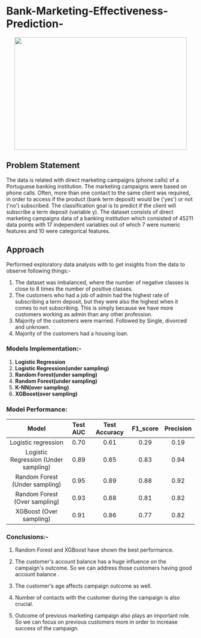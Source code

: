 # Bank-Marketing-Effectiveness-Prediction-

<p align="center">
  <img width="460" height="300" src="https://mytekrescue.com/wp-content/uploads/2019/12/marketing-campaign.png">
</p>



## Problem Statement
The data is related with direct marketing campaigns (phone calls) of a Portuguese banking institution. The marketing campaigns were based on phone calls. Often, more than one contact to the same client was required, in order to access if the product (bank term deposit) would be ('yes') or not ('no') subscribed. The classification goal is to predict if the client will subscribe a term deposit (variable y).
The dataset consists of direct marketing campaigns data of a banking institution which consisted of 45211 data points with 17 independent variables out of which 7 were numeric features and 10 were categorical features.


## Approach
Performed exploratory data analysis with to get insights from the data to observe following things:-

1. The dataset was imbalanced, where the number of negative classes is close to 8 times the number of positive classes.
2. The customers who had a job of admin had the highest rate of subscribing a term deposit, but they were also the highest when it comes to not subscribing. This is simply because we have more customers working as admin than any other profession.
3. Majority of the customers were married. Followed by Single, divorced and unknown.
4. Majority of the customers had a housing loan.

### Models Implementation:-
  1. **Logistic Regression**
  2. **Logistic Regression(under sampling)**
  3. **Random Forest(under sampling)**
  4. **Random Forest(under sampling)**
  5. **K-NN(over sampling)**
  6. **XGBoost(over sampling)**

### Model Performance:

| Model | Test AUC | Test Accuracy | F1_score | Precision |
|      :---:      |     :---:      |     :---:     |     :---:     |     :---:     |
| Logistic regression   | 0.70     | 0.61    | 0.29     | 0.19    |
| Logistic Regression (Under sampling)   | 0.89      | 0.85      | 0.83     | 0.94    |
| Random Forest (Under sampling)     | 0.95       | 0.89      | 0.88     | 0.92    |
| Random Forest (Over sampling)     | 0.93       | 0.88     | 0.81     | 0.82    |
| XGBoost (Over sampling)     | 0.91   | 0.86    | 0.77     | 0.82    |


### Conclusions:-

  1. Random Forest and XGBoost have shown the best performance.

  2. The customer's account balance has a huge influence on the campaign's
  outcome. So we can address those customers having good account
  balance .

  3. The customer's age affects campaign outcome as well.

  4. Number of contacts with the customer during the campaign is also
  crucial.

  5. Outcome of previous marketing campaign also plays an important role.
  So we can focus on previous customers more in order to increase
  success of the campaign.
